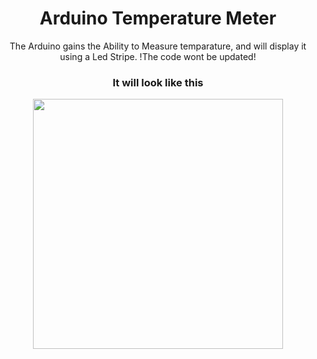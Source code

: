 <h1 align="center">Arduino Temperature Meter</h1>

<div align="center">
  The Arduino gains the Ability to Measure temparature, and will display it using a Led Stripe.
  !The code wont be updated!
</div>
<div align="center">
  <h3>It will look like this</h3>
  <img width="400" src="https://github.com/user-attachments/assets/26805703-12d1-4146-a0d9-470775c2c28d">

</div>
